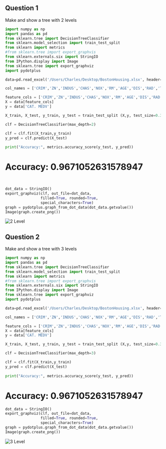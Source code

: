 ## Question 1
Make and show a tree with 2 levels


```python
import numpy as np
import pandas as pd
from sklearn.tree import DecisionTreeClassifier
from sklearn.model_selection import train_test_split
from sklearn import metrics
#from sklearn.tree import export_graphvis
from sklearn.externals.six import StringIO  
from IPython.display import Image  
from sklearn.tree import export_graphviz
import pydotplus

data=pd.read_excel('/Users/Charles/Desktop/BostonHousing.xlsx', header=0)

col_names = ['CRIM','ZN','INDUS','CHAS','NOX','RM','AGE','DIS','RAD','TAX' ,'PTRATIO','B','LSTAT', 'MEDV']

feature_cols = ['CRIM','ZN','INDUS','CHAS','NOX','RM','AGE','DIS','RAD','TAX' ,'PTRATIO','B','LSTAT']
X = data[feature_cols]
y = data['CAT. MEDV']

X_train, X_test, y_train, y_test = train_test_split (X,y, test_size=0.3, random_state=1)

clf = DecisionTreeClassifier(max_depth=2)

clf = clf.fit(X_train,y_train)
y_pred = clf.predict(X_test)
    
print("Accuracy:", metrics.accuracy_score(y_test, y_pred))
```
# Accuracy: 0.9671052631578947

```python


dot_data = StringIO()
export_graphviz(clf, out_file=dot_data,  
                filled=True, rounded=True,
                special_characters=True)
graph = pydotplus.graph_from_dot_data(dot_data.getvalue())  
Image(graph.create_png())
```
![2 Level](https://user-images.githubusercontent.com/61456930/78094351-5bc8bd80-73a2-11ea-9b9c-2c0d1c2cfc1c.png)



## Question 2
Make and show a tree with 3 levels

```python
import numpy as np
import pandas as pd
from sklearn.tree import DecisionTreeClassifier
from sklearn.model_selection import train_test_split
from sklearn import metrics
#from sklearn.tree import export_graphvis
from sklearn.externals.six import StringIO  
from IPython.display import Image  
from sklearn.tree import export_graphviz
import pydotplus

data=pd.read_excel('/Users/Charles/Desktop/BostonHousing.xlsx', header=0)

col_names = ['CRIM','ZN','INDUS','CHAS','NOX','RM','AGE','DIS','RAD','TAX' ,'PTRATIO','B','LSTAT', 'MEDV']

feature_cols = ['CRIM','ZN','INDUS','CHAS','NOX','RM','AGE','DIS','RAD','TAX' ,'PTRATIO','B','LSTAT']
X = data[feature_cols]
y = data['CAT. MEDV']

X_train, X_test, y_train, y_test = train_test_split (X,y, test_size=0.3, random_state=1)

clf = DecisionTreeClassifier(max_depth=3)

clf = clf.fit(X_train,y_train)
y_pred = clf.predict(X_test)
    
print("Accuracy:", metrics.accuracy_score(y_test, y_pred))
```
# Accuracy: 0.9671052631578947

```python
dot_data = StringIO()
export_graphviz(clf, out_file=dot_data,  
                filled=True, rounded=True,
                special_characters=True)
graph = pydotplus.graph_from_dot_data(dot_data.getvalue())  
Image(graph.create_png())
```
![3 Level](https://user-images.githubusercontent.com/61456930/78094449-903c7980-73a2-11ea-90ca-e29ed70ca7b6.png)
